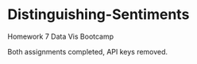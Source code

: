 # Distinguishing-Sentiments
Homework 7 Data Vis Bootcamp


Both assignments completed, API keys removed. 
